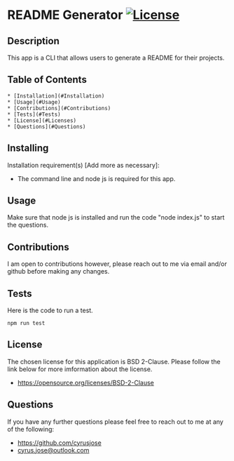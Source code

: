 # README Generator [![License](https://img.shields.io/badge/License-BSD%202--Clause-orange.svg)](https://opensource.org/licenses/BSD-2-Clause)
 ## Description
 This app is a CLI that allows users to generate a README for their projects.
 ## Table of Contents
 <!--ts-->
    * [Installation](#Installation)
    * [Usage](#Usage)
    * [Contributions](#Contributions)
    * [Tests](#Tests)
    * [License](#Licenses)
    * [Questions](#Questions)
 <!--te-->
 ## Installing
 Installation requirement(s) [Add more as necessary]: 
 * The command line and node js is required for this app.
 ## Usage
 Make sure that node js is installed and run the code "node index.js" to start the questions.
 ## Contributions
 I am open to contributions however, please reach out to me via email and/or github before making any changes.
 ## Tests
 Here is the code to run a test.
 ```
 npm run test
 ```
 ## License
 The chosen license for this application is BSD 2-Clause. Please follow the link below for more imformation about the license.
 * https://opensource.org/licenses/BSD-2-Clause
 ## Questions
 If you have any further questions please feel free to reach out to me at any of the following: 

 * https://github.com/cyrusjose
 * cyrus.jose@outlook.com
